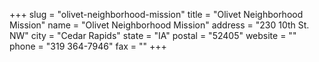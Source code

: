 +++
slug = "olivet-neighborhood-mission"
title = "Olivet Neighborhood Mission"
name = "Olivet Neighborhood Mission"
address = "230 10th St. NW"
city = "Cedar Rapids"
state = "IA"
postal = "52405"
website = ""
phone = "319 364-7946"
fax = ""
+++
